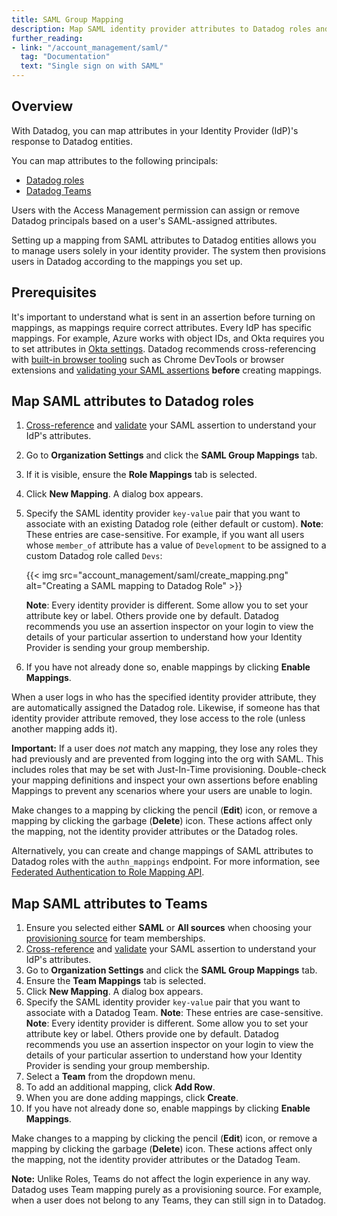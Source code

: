 ```yaml
---
title: SAML Group Mapping
description: Map SAML identity provider attributes to Datadog roles and teams for automated user provisioning and access control management.
further_reading:
- link: "/account_management/saml/"
  tag: "Documentation"
  text: "Single sign on with SAML"
---
```


## Overview

With Datadog, you can map attributes in your Identity Provider (IdP)'s response to Datadog entities.

You can map attributes to the following principals:
- [Datadog roles][1]
- [Datadog Teams][2]

 Users with the Access Management permission can assign or remove Datadog principals based on a user's SAML-assigned attributes.

 Setting up a mapping from SAML attributes to Datadog entities allows you to manage users solely in your identity provider. The system then provisions users in Datadog according to the mappings you set up.

## Prerequisites

It's important to understand what is sent in an assertion before turning on mappings, as mappings require correct attributes. Every IdP has specific mappings. For example, Azure works with object IDs, and Okta requires you to set attributes in [Okta settings][3]. Datadog recommends cross-referencing with [built-in browser tooling][4] such as Chrome DevTools or browser extensions and [validating your SAML assertions][5] **before** creating mappings.

## Map SAML attributes to Datadog roles

1. [Cross-reference][4] and [validate][5] your SAML assertion to understand your IdP's attributes.
2. Go to **Organization Settings** and click the **SAML Group Mappings** tab.
3. If it is visible, ensure the **Role Mappings** tab is selected.
4. Click **New Mapping**. A dialog box appears.
5. Specify the SAML identity provider `key-value` pair that you want to associate with an existing Datadog role (either default or custom). **Note**: These entries are case-sensitive.
   For example, if you want all users whose `member_of` attribute has a value of `Development` to be assigned to a custom Datadog role called `Devs`:

    {{< img src="account_management/saml/create_mapping.png" alt="Creating a SAML mapping to Datadog Role" >}}

   **Note**: Every identity provider is different. Some allow you to set your attribute key or label. Others provide one by default. Datadog recommends you use an assertion inspector on your login to view the details of your particular assertion to understand how your Identity Provider is sending your group membership.
6. If you have not already done so, enable mappings by clicking **Enable Mappings**.

When a user logs in who has the specified identity provider attribute, they are automatically assigned the Datadog role. Likewise, if someone has that identity provider attribute removed, they lose access to the role (unless another mapping adds it).

<div class="alert alert-danger">
  <strong>Important:</strong> If a user does <i>not</i> match any mapping, they lose any roles they had previously and are prevented from logging into the org with SAML. This includes roles that may be set with Just-In-Time provisioning. Double-check your mapping definitions and inspect your own assertions before enabling Mappings to prevent any scenarios where your users are unable to login.
</div>

Make changes to a mapping by clicking the pencil (**Edit**) icon, or remove a mapping by clicking the garbage (**Delete**) icon. These actions affect only the mapping, not the identity provider attributes or the Datadog roles.

Alternatively, you can create and change mappings of SAML attributes to Datadog roles with the `authn_mappings` endpoint. For more information, see [Federated Authentication to Role Mapping API][6].

## Map SAML attributes to Teams

1. Ensure you selected either **SAML** or **All sources** when choosing your [provisioning source][7] for team memberships.
2. [Cross-reference][4] and [validate][5] your SAML assertion to understand your IdP's attributes.
3. Go to **Organization Settings** and click the **SAML Group Mappings** tab.
4. Ensure the **Team Mappings** tab is selected.
5. Click **New Mapping**. A dialog box appears.
6. Specify the SAML identity provider `key-value` pair that you want to associate with a Datadog Team. **Note**: These entries are case-sensitive.
    **Note**: Every identity provider is different. Some allow you to set your attribute key or label. Others provide one by default. Datadog recommends you use an assertion inspector on your login to view the details of your particular assertion to understand how your Identity Provider is sending your group membership.
8. Select a **Team** from the dropdown menu.
9. To add an additional mapping, click **Add Row**.
10. When you are done adding mappings, click **Create**.
11. If you have not already done so, enable mappings by clicking **Enable Mappings**.

Make changes to a mapping by clicking the pencil (**Edit**) icon, or remove a mapping by clicking the garbage (**Delete**) icon. These actions affect only the mapping, not the identity provider attributes or the Datadog Team.

**Note:** Unlike Roles, Teams do not affect the login experience in any way. Datadog uses Team mapping purely as a provisioning source. For example, when a user does not belong to any Teams, they can still sign in to Datadog.

[1]: /account_management/rbac/
[2]: /account_management/teams/
[3]: https://help.okta.com/en/prod/Content/Topics/users-groups-profiles/usgp-add-custom-user-attributes.htm
[4]: https://support.okta.com/help/s/article/How-to-View-a-SAML-Response-in-Your-Browser-for-Troubleshooting?language=en_US
[5]: https://www.samltool.com/validate_response.php
[6]: /account_management/authn_mapping/
[7]: /account_management/teams/#choose-provisioning-source
